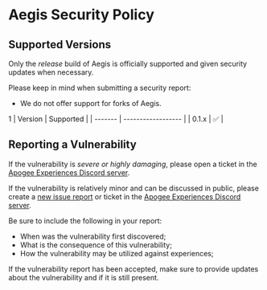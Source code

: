 # Aegis Security Policy

## Supported Versions

Only the *release* build of Aegis is officially supported and given security updates when necessary.

Please keep in mind when submitting a security report:

* We do not offer support for forks of Aegis.

1
| Version | Supported          |
| ------- | ------------------ |
| 0.1.x   | :white_check_mark: |

## Reporting a Vulnerability

If the vulnerability is *severe or highly damaging*, please open a ticket in the [Apogee Experiences Discord server](https://discord.gg/asCWGUfJMj).

If the vulnerability is relatively minor and can be discussed in public, please create a [new issue report](https://github.com/Bazalbuilder/Aegis/issues) or ticket in the [Apogee Experiences Discord server](https://discord.gg/asCWGUfJMj).

Be sure to include the following in your report:
* When was the vulnerability first discovered;
* What is the consequence of this vulnerability;
* How the vulnerability may be utilized against experiences;

If the vulnerability report has been accepted, make sure to provide updates about the vulnerability and if it is still present.